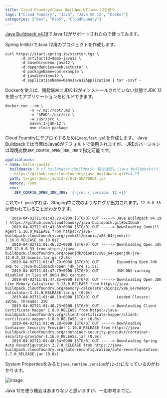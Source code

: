 ```yaml
---
title: Cloud FoundryのJava BuildpackでJava 12を使う
tags: ["Cloud Foundry", "Java", "Java SE 12", "Docker"]
categories: ["Dev", "PaaS", "CloudFoundry"]
---
```


[Java Buildpack v4.19](https://github.com/cloudfoundry/java-buildpack/releases/tag/v4.19)でJava 12がサポートされたので使ってみます。

Spring InitilizrでJava 12用のプロジェクトを作成します。

```
curl https://start.spring.io/starter.tgz \
       -d artifactId=demo-java12 \
       -d baseDir=demo-java12 \
       -d dependencies=web,actuator \
       -d packageName=com.example \
       -d javaVersion=12 \
       -d applicationName=DemoJava12Application | tar -xzvf -
```

Dockerを使えば、開発端末にJDK 12がインストールされていない状態でJDK 12を使ってアプリケーションをビルドできます。

```
docker run --rm \
           -v ~/.m2:/root/.m2 \
           -v "$PWD":/usr/src \
           -w /usr/src \
           maven:3-jdk-12 \
           mvn clean package
```

Cloud Foundryにデプロイするために`manifest.yml`を作成します。
Java Buildpackでは当面はJava8がデフォルトで使用されますが、
JREのバージョンは環境変数`JBP_CONFIG_OPEN_JDK_JRE`で指定可能です。

``` yml
applications:
- name: hello-java12
  buildpacks: # cf buildpacksでbuildpack一覧を確認してjava_buildpackのバージョンが4.19以上であれば設定不要
  - https://github.com/cloudfoundry/java-buildpack.git#v4.19
  path: target/demo-java12-0.0.1-SNAPSHOT.jar
  memory: 768m
  env:
    JBP_CONFIG_OPEN_JDK_JRE: '{ jre: { version: 12.+}}'
```

これで`cf push`すれば、Staging中に次のようなログが出力されます。`12.0.0_33`が使われていることがわかります。

```
   2019-04-02T11:01:43.23+0900 [STG/0] OUT -----> Java Buildpack v4.19 | https://github.com/cloudfoundry/java-buildpack.git#bc3bba5
   2019-04-02T11:01:43.38+0900 [STG/0] OUT -----> Downloading Jvmkill Agent 1.16.0_RELEASE from https://java-buildpack.cloudfoundry.org/jvmkill/bionic/x86_64/jvmkill-1.16.0_RELEASE.so (0.0s)
   2019-04-02T11:01:46.22+0900 [STG/0] OUT -----> Downloading Open Jdk JRE 12.0.0_33 from https://java-buildpack.cloudfoundry.org/openjdk/bionic/x86_64/openjdk-jre-12.0.0_33-bionic.tar.gz (2.8s)
   2019-04-02T11:01:47.79+0900 [STG/0] OUT        Expanding Open Jdk JRE to .java-buildpack/open_jdk_jre (1.5s)
   2019-04-02T11:01:47.79+0900 [STG/0] OUT        JVM DNS caching disabled in lieu of BOSH DNS caching
   2019-04-02T11:01:47.85+0900 [STG/0] OUT -----> Downloading Open JDK Like Memory Calculator 3.13.0_RELEASE from https://java-buildpack.cloudfoundry.org/memory-calculator/bionic/x86_64/memory-calculator-3.13.0_RELEASE.tar.gz (0.0s)
   2019-04-02T11:01:48.19+0900 [STG/0] OUT        Loaded Classes: 18756, Threads: 250
   2019-04-02T11:01:48.23+0900 [STG/0] OUT -----> Downloading Client Certificate Mapper 1.8.0_RELEASE from https://java-buildpack.cloudfoundry.org/client-certificate-mapper/client-certificate-mapper-1.8.0_RELEASE.jar (0.0s)
   2019-04-02T11:01:48.28+0900 [STG/0] OUT -----> Downloading Container Security Provider 1.16.0_RELEASE from https://java-buildpack.cloudfoundry.org/container-security-provider/container-security-provider-1.16.0_RELEASE.jar (0.0s)
   2019-04-02T11:01:48.34+0900 [STG/0] OUT -----> Downloading Spring Auto Reconfiguration 2.7.0_RELEASE from https://java-buildpack.cloudfoundry.org/auto-reconfiguration/auto-reconfiguration-2.7.0_RELEASE.jar (0.0s)
```

System Propertiesをみると`java.runtime.version`が`12+33`になっているのがわかります。

![image](https://user-images.githubusercontent.com/106908/55370940-3b6be600-5537-11e9-8e39-f60ac5e87930.png)


Java 12を使う機会はあまりないと思いますが、一応参考までに。
